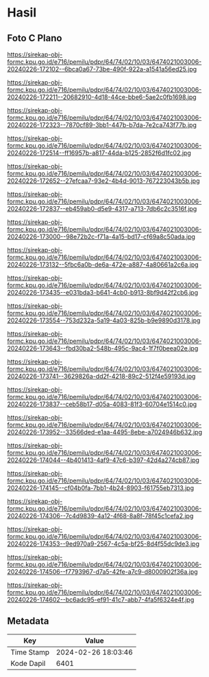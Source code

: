 # Hasil

## Foto C Plano

https://sirekap-obj-formc.kpu.go.id/e716/pemilu/pdpr/64/74/02/10/03/6474021003006-20240226-172102--6bca0a67-73be-490f-922a-a1541a56ed25.jpg

https://sirekap-obj-formc.kpu.go.id/e716/pemilu/pdpr/64/74/02/10/03/6474021003006-20240226-172211--20682910-4d18-44ce-bbe6-5ae2c0fb1698.jpg

https://sirekap-obj-formc.kpu.go.id/e716/pemilu/pdpr/64/74/02/10/03/6474021003006-20240226-172323--7870cf89-3bb1-447b-b7da-7e2ca743f77b.jpg

https://sirekap-obj-formc.kpu.go.id/e716/pemilu/pdpr/64/74/02/10/03/6474021003006-20240226-172514--ff16957b-a817-44da-b125-2852f6d1fc02.jpg

https://sirekap-obj-formc.kpu.go.id/e716/pemilu/pdpr/64/74/02/10/03/6474021003006-20240226-172652--27efcaa7-93e2-4b4d-9013-767223043b5b.jpg

https://sirekap-obj-formc.kpu.go.id/e716/pemilu/pdpr/64/74/02/10/03/6474021003006-20240226-172837--eb459ab0-d5e9-4317-a713-7db6c2c3516f.jpg

https://sirekap-obj-formc.kpu.go.id/e716/pemilu/pdpr/64/74/02/10/03/6474021003006-20240226-173000--98e72b2c-f71a-4a15-bd17-cf69a8c50ada.jpg

https://sirekap-obj-formc.kpu.go.id/e716/pemilu/pdpr/64/74/02/10/03/6474021003006-20240226-173132--5fbc6a0b-de6a-472e-a887-4a80661a2c6a.jpg

https://sirekap-obj-formc.kpu.go.id/e716/pemilu/pdpr/64/74/02/10/03/6474021003006-20240226-173435--e031bda3-b641-4cb0-b913-8bf9d42f2cb6.jpg

https://sirekap-obj-formc.kpu.go.id/e716/pemilu/pdpr/64/74/02/10/03/6474021003006-20240226-173554--753d232a-5a19-4a03-825b-b9e9890d3178.jpg

https://sirekap-obj-formc.kpu.go.id/e716/pemilu/pdpr/64/74/02/10/03/6474021003006-20240226-173643--fbd30ba2-548b-495c-9ac4-1f7f0beea02e.jpg

https://sirekap-obj-formc.kpu.go.id/e716/pemilu/pdpr/64/74/02/10/03/6474021003006-20240226-173741--3629826a-dd2f-4218-89c2-512f4e59193d.jpg

https://sirekap-obj-formc.kpu.go.id/e716/pemilu/pdpr/64/74/02/10/03/6474021003006-20240226-173837--ceb58b17-d05a-4083-81f3-60704e1514c0.jpg

https://sirekap-obj-formc.kpu.go.id/e716/pemilu/pdpr/64/74/02/10/03/6474021003006-20240226-173952--33566ded-e1aa-4495-8ebe-a7024946b632.jpg

https://sirekap-obj-formc.kpu.go.id/e716/pemilu/pdpr/64/74/02/10/03/6474021003006-20240226-174044--4b401413-4af9-47c6-b397-42d4a274cb87.jpg

https://sirekap-obj-formc.kpu.go.id/e716/pemilu/pdpr/64/74/02/10/03/6474021003006-20240226-174145--cf04b0fa-7bb1-4b24-8903-f61755eb7313.jpg

https://sirekap-obj-formc.kpu.go.id/e716/pemilu/pdpr/64/74/02/10/03/6474021003006-20240226-174306--7c4d9839-4a12-4f68-8a8f-78f45c1cefa2.jpg

https://sirekap-obj-formc.kpu.go.id/e716/pemilu/pdpr/64/74/02/10/03/6474021003006-20240226-174353--9ed970a9-2567-4c5a-bf25-8d4f55dc9de3.jpg

https://sirekap-obj-formc.kpu.go.id/e716/pemilu/pdpr/64/74/02/10/03/6474021003006-20240226-174506--f7793967-d7a5-42fe-a7c9-d8000902f36a.jpg

https://sirekap-obj-formc.kpu.go.id/e716/pemilu/pdpr/64/74/02/10/03/6474021003006-20240226-174602--bc6adc95-ef91-41c7-abb7-4fa5f6324e4f.jpg


## Metadata

| Key        | Value               |
| ---------- | ------------------- |
| Time Stamp | 2024-02-26 18:03:46 |
| Kode Dapil | 6401                |



